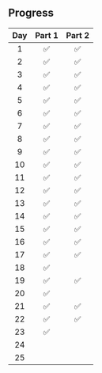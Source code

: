 ## Progress
| Day | Part 1 | Part 2 |
|:---:|:---:|:---:|
| 1 | ✅ | ✅ |
| 2 | ✅ | ✅ |
| 3 | ✅ | ✅ |
| 4 | ✅ | ✅ |
| 5 | ✅ | ✅ |
| 6 | ✅ | ✅ |
| 7 | ✅ | ✅ |
| 8 | ✅ | ✅ |
| 9 | ✅ | ✅ |
| 10 | ✅ | ✅ |
| 11 | ✅ | ✅ |
| 12 | ✅ | ✅ |
| 13 | ✅ | ✅ |
| 14 | ✅ | ✅ |
| 15 | ✅ | ✅ |
| 16 | ✅ | ✅ |
| 17 | ✅ | ✅ |
| 18 | ✅ |   |
| 19 | ✅ | ✅ |
| 20 | ✅ |   |
| 21 | ✅ | ✅ |
| 22 | ✅ | ✅ |
| 23 | ✅ |   |
| 24 |   |   |
| 25 |   |   |
